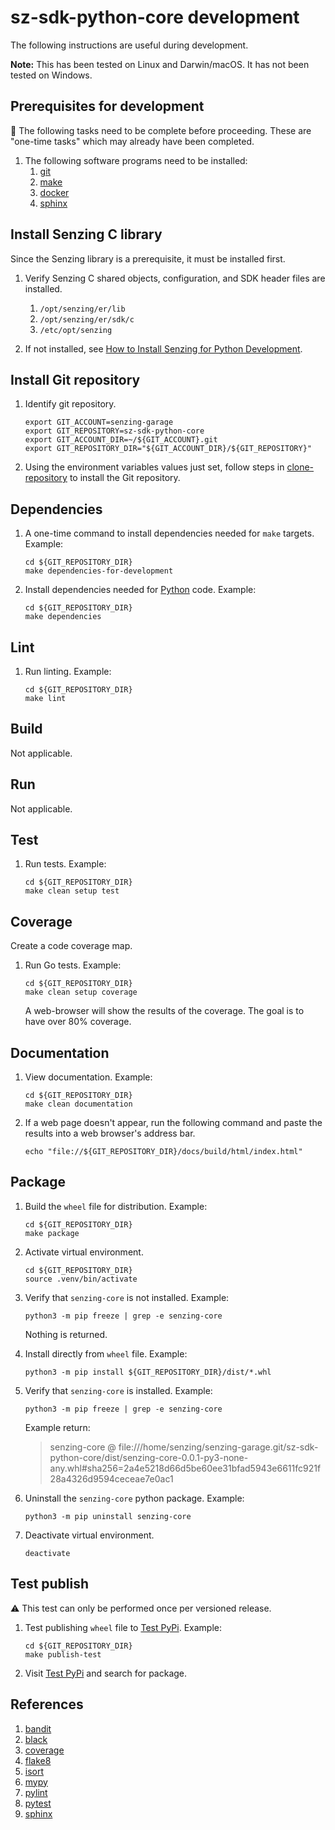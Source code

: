 # sz-sdk-python-core development

The following instructions are useful during development.

**Note:** This has been tested on Linux and Darwin/macOS.
It has not been tested on Windows.

## Prerequisites for development

:thinking: The following tasks need to be complete before proceeding.
These are "one-time tasks" which may already have been completed.

1. The following software programs need to be installed:
   1. [git]
   1. [make]
   1. [docker]
   1. [sphinx]

## Install Senzing C library

Since the Senzing library is a prerequisite, it must be installed first.

1. Verify Senzing C shared objects, configuration, and SDK header files are installed.

   1. `/opt/senzing/er/lib`
   1. `/opt/senzing/er/sdk/c`
   1. `/etc/opt/senzing`

1. If not installed, see [How to Install Senzing for Python Development].

## Install Git repository

1. Identify git repository.

   ```console
   export GIT_ACCOUNT=senzing-garage
   export GIT_REPOSITORY=sz-sdk-python-core
   export GIT_ACCOUNT_DIR=~/${GIT_ACCOUNT}.git
   export GIT_REPOSITORY_DIR="${GIT_ACCOUNT_DIR}/${GIT_REPOSITORY}"

   ```

1. Using the environment variables values just set, follow
   steps in [clone-repository] to install the Git repository.

## Dependencies

1. A one-time command to install dependencies needed for `make` targets.
   Example:

   ```console
   cd ${GIT_REPOSITORY_DIR}
   make dependencies-for-development

   ```

1. Install dependencies needed for [Python] code.
   Example:

   ```console
   cd ${GIT_REPOSITORY_DIR}
   make dependencies

   ```

## Lint

1. Run linting.
   Example:

   ```console
   cd ${GIT_REPOSITORY_DIR}
   make lint

   ```

## Build

Not applicable.

## Run

Not applicable.

## Test

1. Run tests.
   Example:

   ```console
   cd ${GIT_REPOSITORY_DIR}
   make clean setup test

   ```

## Coverage

Create a code coverage map.

1. Run Go tests.
   Example:

   ```console
   cd ${GIT_REPOSITORY_DIR}
   make clean setup coverage

   ```

   A web-browser will show the results of the coverage.
   The goal is to have over 80% coverage.

## Documentation

1. View documentation.
   Example:

   ```console
   cd ${GIT_REPOSITORY_DIR}
   make clean documentation

   ```

1. If a web page doesn't appear, run the following command and paste the results into a web browser's address bar.

   ```console
   echo "file://${GIT_REPOSITORY_DIR}/docs/build/html/index.html"
   ```

## Package

1. Build the `wheel` file for distribution.
   Example:

   ```console
   cd ${GIT_REPOSITORY_DIR}
   make package

   ```

1. Activate virtual environment.

   ```console
   cd ${GIT_REPOSITORY_DIR}
   source .venv/bin/activate

   ```

1. Verify that `senzing-core` is not installed.
   Example:

   ```console
   python3 -m pip freeze | grep -e senzing-core

   ```

   Nothing is returned.

1. Install directly from `wheel` file.
   Example:

   ```console
   python3 -m pip install ${GIT_REPOSITORY_DIR}/dist/*.whl

   ```

1. Verify that `senzing-core` is installed.
   Example:

   ```console
   python3 -m pip freeze | grep -e senzing-core

   ```

   Example return:

   > senzing-core @ file:///home/senzing/senzing-garage.git/sz-sdk-python-core/dist/senzing-core-0.0.1-py3-none-any.whl#sha256=2a4e5218d66d5be60ee31bfad5943e6611fc921f28a4326d9594ceceae7e0ac1

1. Uninstall the `senzing-core` python package.
   Example:

   ```console
   python3 -m pip uninstall senzing-core

   ```

1. Deactivate virtual environment.

   ```console
   deactivate

   ```

## Test publish

:warning: This test can only be performed once per versioned release.

1. Test publishing `wheel` file to [Test PyPi].
   Example:

   ```console
   cd ${GIT_REPOSITORY_DIR}
   make publish-test

   ```

1. Visit [Test PyPi] and search for package.

## References

1. [bandit]
1. [black]
1. [coverage]
1. [flake8]
1. [isort]
1. [mypy]
1. [pylint]
1. [pytest]
1. [sphinx]

[bandit]: https://github.com/senzing-garage/knowledge-base/blob/main/WHATIS/bandit.md
[black]: https://github.com/senzing-garage/knowledge-base/blob/main/WHATIS/black.md
[clone-repository]: https://github.com/senzing-garage/knowledge-base/blob/main/HOWTO/clone-repository.md
[coverage]: https://github.com/senzing-garage/knowledge-base/blob/main/WHATIS/coverage.md
[docker]: https://github.com/senzing-garage/knowledge-base/blob/main/WHATIS/docker.md
[flake8]: https://github.com/senzing-garage/knowledge-base/blob/main/WHATIS/flake8.md
[git]: https://github.com/senzing-garage/knowledge-base/blob/main/WHATIS/git.md
[How to Install Senzing for Python Development]: https://github.com/senzing-garage/knowledge-base/blob/main/HOWTO/install-senzing-for-python-development.md
[isort]: https://github.com/senzing-garage/knowledge-base/blob/main/WHATIS/isort.md
[make]: https://github.com/senzing-garage/knowledge-base/blob/main/WHATIS/make.md
[mypy]: https://github.com/senzing-garage/knowledge-base/blob/main/WHATIS/mypy.md
[pylint]: https://github.com/senzing-garage/knowledge-base/blob/main/WHATIS/pylint.md
[pytest]: https://github.com/senzing-garage/knowledge-base/blob/main/WHATIS/pytest.md
[Python]: https://github.com/senzing-garage/knowledge-base/blob/main/WHATIS/python.md
[sphinx]: https://github.com/senzing-garage/knowledge-base/blob/main/WHATIS/sphinx.md
[Test PyPi]: https://github.com/senzing-garage/knowledge-base/blob/main/WHATIS/pypi.md#test-pypi
